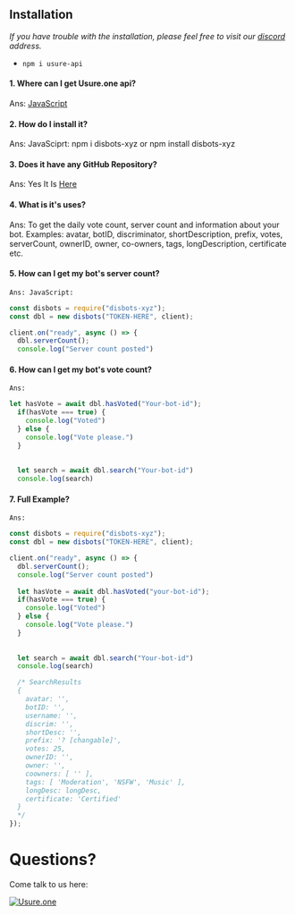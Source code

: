 
## Installation
*If you have trouble with the installation, please feel free to visit our [discord](https://discord.gg/m5vUJVztpt) address.*
- `npm i usure-api`

#### 1. Where can I get Usure.one api?
  Ans: [JavaScript](https://www.npmjs.com/package/Usure-API)

#### 2. How do I install it?
  Ans: JavaSciprt: npm i disbots-xyz or npm install disbots-xyz

#### 3. Does it have any GitHub Repository?
  Ans: Yes It Is [Here](https://github.com/mrusure/Usure-api)

#### 4. What is it's uses?
  Ans: To get the daily vote count, server count and information about your bot.
Examples:  avatar, botID, discriminator, shortDescription, prefix, votes, serverCount, ownerID, owner, co-owners, tags, longDescription, certificate etc.

#### 5. How can I get my bot's server count?
  `Ans: JavaScript:`
```js
const disbots = require("disbots-xyz");
const dbl = new disbots("TOKEN-HERE", client);

client.on("ready", async () => {
  dbl.serverCount();
  console.log("Server count posted")

```

#### 6. How can I get my bot's vote count?
  `Ans:`
```js
let hasVote = await dbl.hasVoted("Your-bot-id");
  if(hasVote === true) {
    console.log("Voted")
  } else {
    console.log("Vote please.")
  }
  
  
  let search = await dbl.search("Your-bot-id")
  console.log(search)

```

#### 7. Full Example?
  `Ans:`
```js
const disbots = require("disbots-xyz");
const dbl = new disbots("TOKEN-HERE", client);

client.on("ready", async () => {
  dbl.serverCount();
  console.log("Server count posted")
  
  let hasVote = await dbl.hasVoted("your-bot-id");
  if(hasVote === true) {
    console.log("Voted")
  } else {
    console.log("Vote please.")
  }
  
  
  let search = await dbl.search("Your-bot-id")
  console.log(search)

  /* SearchResults
  {
    avatar: '',
    botID: '',
    username: '',
    discrim: '',
    shortDesc: '',
    prefix: '? [changable]',
    votes: 25,
    ownerID: '',
    owner: '',
    coowners: [ '' ],
    tags: [ 'Moderation', 'NSFW', 'Music' ],
    longDesc: longDesc,
    certificate: 'Certified'
  }
  */
});

```
# Questions?
Come talk to us here:

[![Usure.one](https://discord.com/api/guilds/870401233771429908/embed.png?style=banner1)](https://discord.usure.one)
